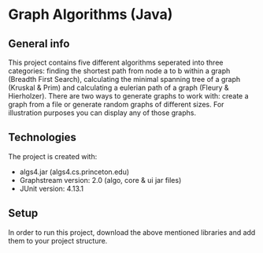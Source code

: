 # Graph Algorithms (Java)


## General info
This project contains five different algorithms seperated into three categories: 
finding the shortest path from node a to b within a graph (Breadth First Search), 
calculating the minimal spanning tree of a graph (Kruskal & Prim) and 
calculating a eulerian path of a graph (Fleury & Hierholzer).
There are two ways to generate graphs to work with: create a graph from a file or generate random graphs of different sizes. For illustration purposes you can display any of those graphs.

## Technologies
The project is created with:
* algs4.jar (algs4.cs.princeton.edu)
* Graphstream version: 2.0 (algo, core & ui jar files)
* JUnit version: 4.13.1

## Setup
In order to run this project, download the above mentioned libraries and add them to your project structure.

